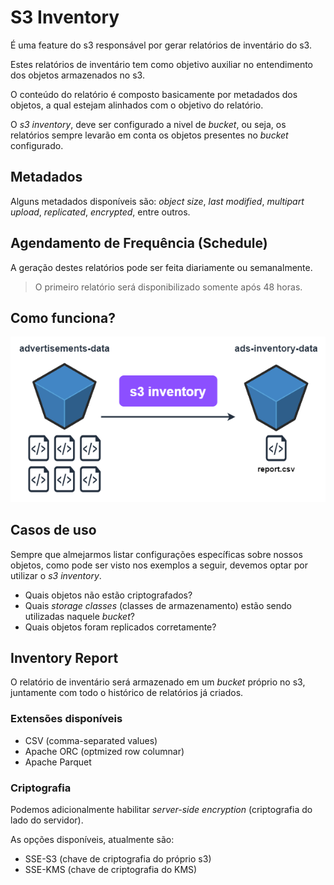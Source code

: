 # S3 Inventory

É uma feature do s3 responsável por gerar relatórios de inventário do s3.

Estes relatórios de inventário tem como objetivo auxiliar no entendimento dos objetos armazenados no s3.

O conteúdo do relatório é composto basicamente por metadados dos objetos, a qual estejam alinhados com o objetivo do relatório.

O *s3 inventory*, deve ser configurado a nivel de *bucket*, ou seja, os relatórios sempre levarão em conta os objetos presentes no *bucket* configurado.

## Metadados

Alguns metadados disponíveis são: *object size*, *last modified*, *multipart upload*, *replicated*, *encrypted*, entre outros.

## Agendamento de Frequência (Schedule)

A geração destes relatórios pode ser feita diariamente ou semanalmente.

> O primeiro relatório será disponibilizado somente após 48 horas.

## Como funciona?

![s3-inventory](../../../../diagrams/s3-inventory.drawio.png)

## Casos de uso

Sempre que almejarmos listar configurações específicas sobre nossos objetos, como pode ser visto nos exemplos a seguir, devemos optar por utilizar o *s3 inventory*.

- Quais objetos não estão criptografados?
- Quais *storage classes* (classes de armazenamento) estão sendo utilizadas naquele *bucket*?
- Quais objetos foram replicados corretamente?

## Inventory Report

O relatório de inventário será armazenado em um *bucket* próprio no s3, juntamente com todo o histórico de relatórios já criados.

### Extensões disponíveis

- CSV (comma-separated values)
- Apache ORC (optmized row columnar)
- Apache Parquet

### Criptografia

Podemos adicionalmente habilitar *server-side encryption* (criptografia do lado do servidor).

As opções disponíveis, atualmente são:

- SSE-S3 (chave de criptografia do próprio s3)
- SSE-KMS (chave de criptografia do KMS)